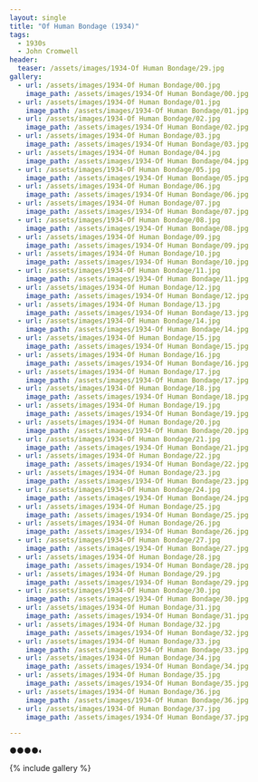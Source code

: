 ```yaml
---
layout: single
title: "Of Human Bondage (1934)"
tags:
  - 1930s 
  - John Cromwell
header:
  teaser: /assets/images/1934-Of Human Bondage/29.jpg
gallery:
  - url: /assets/images/1934-Of Human Bondage/00.jpg
    image_path: /assets/images/1934-Of Human Bondage/00.jpg  
  - url: /assets/images/1934-Of Human Bondage/01.jpg
    image_path: /assets/images/1934-Of Human Bondage/01.jpg
  - url: /assets/images/1934-Of Human Bondage/02.jpg
    image_path: /assets/images/1934-Of Human Bondage/02.jpg
  - url: /assets/images/1934-Of Human Bondage/03.jpg
    image_path: /assets/images/1934-Of Human Bondage/03.jpg
  - url: /assets/images/1934-Of Human Bondage/04.jpg
    image_path: /assets/images/1934-Of Human Bondage/04.jpg
  - url: /assets/images/1934-Of Human Bondage/05.jpg
    image_path: /assets/images/1934-Of Human Bondage/05.jpg
  - url: /assets/images/1934-Of Human Bondage/06.jpg
    image_path: /assets/images/1934-Of Human Bondage/06.jpg
  - url: /assets/images/1934-Of Human Bondage/07.jpg
    image_path: /assets/images/1934-Of Human Bondage/07.jpg
  - url: /assets/images/1934-Of Human Bondage/08.jpg
    image_path: /assets/images/1934-Of Human Bondage/08.jpg
  - url: /assets/images/1934-Of Human Bondage/09.jpg
    image_path: /assets/images/1934-Of Human Bondage/09.jpg
  - url: /assets/images/1934-Of Human Bondage/10.jpg
    image_path: /assets/images/1934-Of Human Bondage/10.jpg
  - url: /assets/images/1934-Of Human Bondage/11.jpg
    image_path: /assets/images/1934-Of Human Bondage/11.jpg
  - url: /assets/images/1934-Of Human Bondage/12.jpg
    image_path: /assets/images/1934-Of Human Bondage/12.jpg
  - url: /assets/images/1934-Of Human Bondage/13.jpg
    image_path: /assets/images/1934-Of Human Bondage/13.jpg
  - url: /assets/images/1934-Of Human Bondage/14.jpg
    image_path: /assets/images/1934-Of Human Bondage/14.jpg
  - url: /assets/images/1934-Of Human Bondage/15.jpg
    image_path: /assets/images/1934-Of Human Bondage/15.jpg
  - url: /assets/images/1934-Of Human Bondage/16.jpg
    image_path: /assets/images/1934-Of Human Bondage/16.jpg
  - url: /assets/images/1934-Of Human Bondage/17.jpg
    image_path: /assets/images/1934-Of Human Bondage/17.jpg
  - url: /assets/images/1934-Of Human Bondage/18.jpg
    image_path: /assets/images/1934-Of Human Bondage/18.jpg
  - url: /assets/images/1934-Of Human Bondage/19.jpg
    image_path: /assets/images/1934-Of Human Bondage/19.jpg
  - url: /assets/images/1934-Of Human Bondage/20.jpg
    image_path: /assets/images/1934-Of Human Bondage/20.jpg
  - url: /assets/images/1934-Of Human Bondage/21.jpg
    image_path: /assets/images/1934-Of Human Bondage/21.jpg
  - url: /assets/images/1934-Of Human Bondage/22.jpg
    image_path: /assets/images/1934-Of Human Bondage/22.jpg
  - url: /assets/images/1934-Of Human Bondage/23.jpg
    image_path: /assets/images/1934-Of Human Bondage/23.jpg
  - url: /assets/images/1934-Of Human Bondage/24.jpg
    image_path: /assets/images/1934-Of Human Bondage/24.jpg
  - url: /assets/images/1934-Of Human Bondage/25.jpg
    image_path: /assets/images/1934-Of Human Bondage/25.jpg
  - url: /assets/images/1934-Of Human Bondage/26.jpg
    image_path: /assets/images/1934-Of Human Bondage/26.jpg
  - url: /assets/images/1934-Of Human Bondage/27.jpg
    image_path: /assets/images/1934-Of Human Bondage/27.jpg
  - url: /assets/images/1934-Of Human Bondage/28.jpg
    image_path: /assets/images/1934-Of Human Bondage/28.jpg
  - url: /assets/images/1934-Of Human Bondage/29.jpg
    image_path: /assets/images/1934-Of Human Bondage/29.jpg
  - url: /assets/images/1934-Of Human Bondage/30.jpg
    image_path: /assets/images/1934-Of Human Bondage/30.jpg
  - url: /assets/images/1934-Of Human Bondage/31.jpg
    image_path: /assets/images/1934-Of Human Bondage/31.jpg
  - url: /assets/images/1934-Of Human Bondage/32.jpg
    image_path: /assets/images/1934-Of Human Bondage/32.jpg
  - url: /assets/images/1934-Of Human Bondage/33.jpg
    image_path: /assets/images/1934-Of Human Bondage/33.jpg
  - url: /assets/images/1934-Of Human Bondage/34.jpg
    image_path: /assets/images/1934-Of Human Bondage/34.jpg
  - url: /assets/images/1934-Of Human Bondage/35.jpg
    image_path: /assets/images/1934-Of Human Bondage/35.jpg
  - url: /assets/images/1934-Of Human Bondage/36.jpg
    image_path: /assets/images/1934-Of Human Bondage/36.jpg
  - url: /assets/images/1934-Of Human Bondage/37.jpg
    image_path: /assets/images/1934-Of Human Bondage/37.jpg

---
```

●●●●◐

{% include gallery %}
